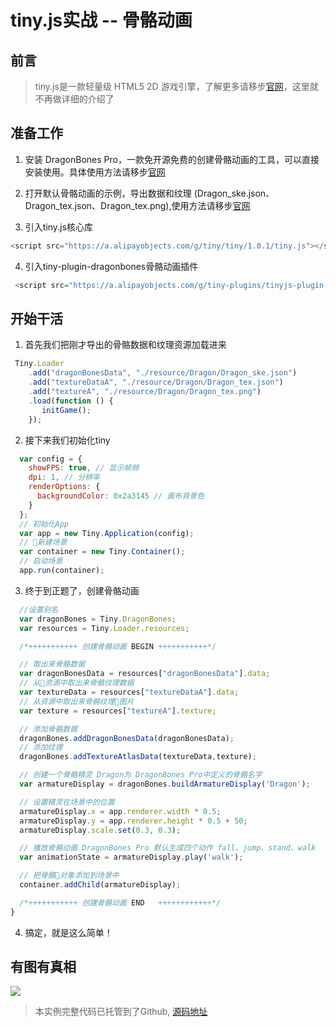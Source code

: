 # tiny.js实战 -- 骨骼动画

## 前言

>tiny.js是一款轻量级 HTML5 2D 游戏引擎，了解更多请移步[官网](http://tinyjs.net/#/)，这里就不再做详细的介绍了
 
## 准备工作

 1. 安装 DragonBones Pro，一款免开源免费的创建骨骼动画的工具，可以直接安装使用。具体使用方法请移步[官网](http://dragonbones.com/cn/index.html)

 2. 打开默认骨骼动画的示例，导出数据和纹理 (Dragon_ske.json、Dragon_tex.json、Dragon_tex.png),使用方法请移步[官网](http://dragonbones.com/cn/index.html)

 3. 引入tiny.js核心库 

 ```js
 <script src="https://a.alipayobjects.com/g/tiny/tiny/1.0.1/tiny.js"></script>
 ```

 4. 引入tiny-plugin-dragonbones骨骼动画插件
```js
 <script src="https://a.alipayobjects.com/g/tiny-plugins/tinyjs-plugin-dragonbones/0.0.1/index.js"></script>
```

## 开始干活

1. 首先我们把刚才导出的骨骼数据和纹理资源加载进来

```js
 Tiny.Loader
    .add("dragonBonesData", "./resource/Dragon/Dragon_ske.json")
    .add("textureDataA", "./resource/Dragon/Dragon_tex.json")
    .add("textureA", "./resource/Dragon/Dragon_tex.png")
    .load(function () {
       initGame();
    });
```

2. 接下来我们初始化tiny

``` js
  var config = {
    showFPS: true, // 显示帧频
    dpi: 1, // 分辨率
    renderOptions: {
      backgroundColor: 0x2a3145 // 画布背景色
    }
  };
  // 初始化App
  var app = new Tiny.Application(config);
  // 新建场景
  var container = new Tiny.Container();
  // 启动场景
  app.run(container);

```
3. 终于到正题了，创建骨骼动画

``` js
  //设置别名
  var dragonBones = Tiny.DragonBones;
  var resources = Tiny.Loader.resources;

  /*+++++++++++ 创建骨骼动画 BEGIN +++++++++++*/

  // 取出来骨骼数据
  var dragonBonesData = resources["dragonBonesData"].data;
  // 从资源中取出来骨骼纹理数据
  var textureData = resources["textureDataA"].data;
  // 从资源中取出来骨骼纹理图片
  var texture = resources["textureA"].texture;

  // 添加骨骼数据
  dragonBones.addDragonBonesData(dragonBonesData);
  // 添加纹理
  dragonBones.addTextureAtlasData(textureData,texture);

  // 创建一个骨骼精灵 Dragon为 DragonBones Pro中定义的骨骼名字
  var armatureDisplay = dragonBones.buildArmatureDisplay('Dragon');

  // 设置精灵在场景中的位置
  armatureDisplay.x = app.renderer.width * 0.5;
  armatureDisplay.y = app.renderer.height * 0.5 + 50;
  armatureDisplay.scale.set(0.3, 0.3);

  // 播放骨骼动画 DragonBones Pro 默认生成四个动作 fall、jump、stand、walk
  var animationState = armatureDisplay.play('walk');

  // 把骨骼对象添加到场景中
  container.addChild(armatureDisplay);

  /*+++++++++++ 创建骨骼动画 END   ++++++++++++*/
}
```

4. 搞定，就是这么简单！

## 有图有真相

<img src='https://gw.alipayobjects.com/zos/rmsportal/WIzZGaviupJrsuNiaddg.gif' />


> 本实例完整代码已托管到了Github, [源码地址](https://github.com/qingyangmoke/blogs-tutorial/tree/master/tinyjs/dragonbones-1/)